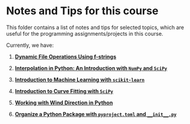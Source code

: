 # Notes and Tips for this course

This folder contains a list of notes and tips for selected topics, which are
useful for the programming assignments/projects in this course.

Currently, we have:
1. [**Dynamic File Operations Using f-strings**](
1_note_on_dynamic_file_operations.md)

2. [**Interpolation in Python: An Introduction with `NumPy` and  `SciPy`**](
2_note_on_interpolation.md)

3. [**Introduction to Machine Learning with `scikit-learn`**](
3_note_on_machine_learning.md)

4. [**Introduction to Curve Fitting with `SciPy`**](
4_note_on_curve_fitting.md)

5. [**Working with Wind Direction in Python**](
5_note_on_wind_direction.md)

6. [**Organize a Python Package with `pyproject.toml` and `__init__.py`**](
6_note_on_packaging.md)